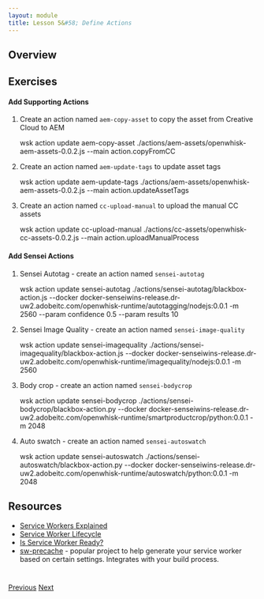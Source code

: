 ```yaml
---
layout: module
title: Lesson 5&#58; Define Actions
---
```


## Overview

## Exercises

#### Add Supporting Actions
1. Create an action named `aem-copy-asset` to copy the asset from Creative Cloud to AEM 

    wsk action update aem-copy-asset ./actions/aem-assets/openwhisk-aem-assets-0.0.2.js --main action.copyFromCC

2. Create an action named `aem-update-tags` to update asset tags

    wsk action update aem-update-tags ./actions/aem-assets/openwhisk-aem-assets-0.0.2.js --main action.updateAssetTags

3. Create an action named `cc-upload-manual` to upload the manual CC assets

    wsk action update cc-upload-manual ./actions/cc-assets/openwhisk-cc-assets-0.0.2.js --main action.uploadManualProcess

#### Add Sensei Actions
1. Sensei Autotag - create an action named `sensei-autotag` 
    
    wsk action update sensei-autotag ./actions/sensei-autotag/blackbox-action.js --docker docker-senseiwins-release.dr-uw2.adobeitc.com/openwhisk-runtime/autotagging/nodejs:0.0.1 -m 2560 --param confidence 0.5 --param results 10

2. Sensei Image Quality - create an action named `sensei-image-quality`

    wsk action update sensei-imagequality ./actions/sensei-imagequality/blackbox-action.js --docker docker-senseiwins-release.dr-uw2.adobeitc.com/openwhisk-runtime/imagequality/nodejs:0.0.1 -m 2560

3. Body crop - create an action named `sensei-bodycrop`

    wsk action update sensei-bodycrop ./actions/sensei-bodycrop/blackbox-action.py --docker docker-senseiwins-release.dr-uw2.adobeitc.com/openwhisk-runtime/smartproductcrop/python:0.0.1 -m 2048

4. Auto swatch - create an action named `sensei-autoswatch`

    wsk action update sensei-autoswatch ./actions/sensei-autoswatch/blackbox-action.py --docker docker-senseiwins-release.dr-uw2.adobeitc.com/openwhisk-runtime/autoswatch/python:0.0.1 -m 2048

## Resources
- [Service Workers Explained](https://github.com/w3c/ServiceWorker/blob/master/explainer.md)
- [Service Worker Lifecycle](https://developers.google.com/web/fundamentals/instant-and-offline/service-worker/lifecycle)
- [Is Service Worker Ready?](https://jakearchibald.github.io/isserviceworkerready/)
- [sw-precache](https://github.com/GoogleChrome/sw-precache) - popular project to help generate your service worker based on certain settings. Integrates with your build process.

<div class="row" style="margin-top:40px;">
<div class="col-sm-12">
<a href="lesson4.html" class="btn btn-default"><i class="glyphicon glyphicon-chevron-left"></i> Previous</a>
<a href="lesson6.html" class="btn btn-default pull-right">Next <i class="glyphicon
glyphicon-chevron-right"></i></a>
</div>
</div>
